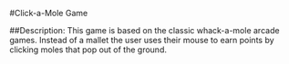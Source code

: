 #Click-a-Mole Game

##Description:
This game is based on the classic whack-a-mole arcade games. Instead of a mallet the user uses their mouse to earn points by clicking moles that pop out of the ground.